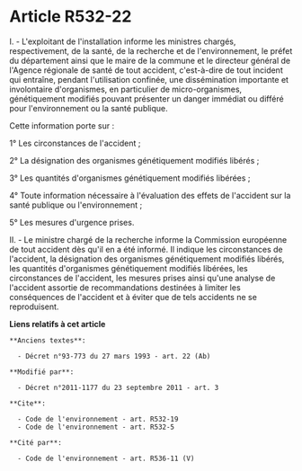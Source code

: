 # Article R532-22

I. - L'exploitant de l'installation informe les ministres chargés, respectivement, de la santé, de la recherche et de
l'environnement, le préfet du département ainsi que le maire de la commune et le directeur général de l'Agence régionale de
santé de tout accident, c'est-à-dire de tout incident qui entraîne, pendant l'utilisation confinée, une dissémination
importante et involontaire d'organismes, en particulier de micro-organismes, génétiquement modifiés pouvant présenter un
danger immédiat ou différé pour l'environnement ou la santé publique. 

Cette information porte sur : 

1° Les circonstances de l'accident ; 

2° La désignation des organismes génétiquement modifiés libérés ; 

3° Les quantités d'organismes génétiquement modifiés libérées ; 

4° Toute information nécessaire à l'évaluation des effets de l'accident sur la santé publique ou l'environnement ; 

5° Les mesures d'urgence prises. 

II. - Le ministre chargé de la recherche informe la Commission européenne de tout accident dès qu'il en a été informé. Il
indique les circonstances de l'accident, la désignation des organismes génétiquement modifiés libérés, les quantités
d'organismes génétiquement modifiés libérées, les circonstances de l'accident, les mesures prises ainsi qu'une analyse de
l'accident assortie de recommandations destinées à limiter les conséquences de l'accident et à éviter que de tels accidents
ne se reproduisent.

**Liens relatifs à cet article**

	**Anciens textes**:

	  - Décret n°93-773 du 27 mars 1993 - art. 22 (Ab)

	**Modifié par**:

	  - Décret n°2011-1177 du 23 septembre 2011 - art. 3

	**Cite**:

	  - Code de l'environnement - art. R532-19
	  - Code de l'environnement - art. R532-5

	**Cité par**:

	  - Code de l'environnement - art. R536-11 (V)

